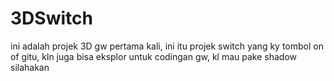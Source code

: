 # 3DSwitch
ini adalah projek 3D gw pertama kali, ini itu projek switch yang ky tombol on of gitu, kln juga bisa eksplor untuk codingan gw, kl mau pake shadow silahakan
